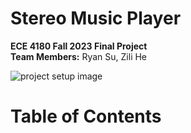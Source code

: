 # Stereo Music Player
**ECE 4180 Fall 2023 Final Project**<br>
**Team Members:** Ryan Su, Zili He

![project setup image](/Images/setup.JPG)

# Table of Contents
